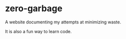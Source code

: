 # zero-garbage

A website documenting my attempts at minimizing waste.

It is also a fun way to learn code.

